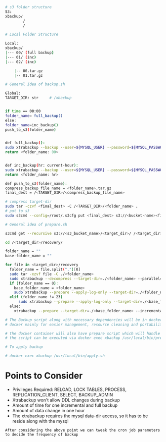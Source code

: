```bash
# s3 folder structure
S3:
xbackup/
        /
        /
```

```bash
# Local Folder Structure

Local:
xbackup/
|--- 00/ (full backup)
|--- 01/ (inc)
|--- 02/ (inc)

	|-- 00.tar.gz
	|-- 01.tar.gz
```

```bash
# General Idea of backup.sh

Global:
TARGET_DIR: str     # /xbackup


if time == 00:00
folder_name= full_backup()
else:
folder_name=inc_backup()
push_to_s3(folder_name)


def full_backup():
sudo xtrabackup --backup --user=${MYSQL_USER} --password=${MYSQL_PASSWORD} --target-dir=TARGET_DIR/00 --strict --compress --compress-threads=4
return <folder_name: 00>


def inc_backup(hr: current-hour):
sudo xtrabackup --backup --user=${MYSQL_USER} --password=${MYSQL_PASSWORD} --target-dir=TARGET_DIR/<hr> --strict --compress --compress-threads=4 --incremental-basedir=TARGET_DIR/<hr>
return <folder_name: hr>

def push_to_s3(folder_name):
compress_backup_file_name = <folder_name>.tar.gz
final_dest = /<TARGET_DIR>/<compress_backup_file_name>

# compress target-dir
sudo tar -czvf <final_dest> -C /<TARGET_DIR>/<folder_name> .
# put to s3
sudo s3cmd --config=/root/.s3cfg put <final_dest> s3://<bucket-name><final_dest> --encrypt
```

```bash
# General idea of prepare.sh

s3cmd get --recursive s3://<s3_bucket_name>/<target_dir>/ /<target_dir>/recovery

cd /<target_dir>/recovery/

folder_name = ""
base-folder_name = ""

for file in <target_dir>/recovery
  folder_name = file.split(".")[0]
  sudo tar -xzvf file -C ./<folder_name>
  sudo xtrabackup --decompress --target-dir=./<folder_name> --parallel=4 --remove-original
  if (folder_name == 0):
    base_folder_name = <folder_name>
    sudo xtrabackup --prepare --apply-log-only --target-dir=./<folder_name>
  elif (folder_name != 23)
      sudo xtrabackup --prepare --apply-log-only --target-dir=./<base_folder_name> --incremental-dir=./<folder_name>
  else:
    xtrabackup --prepare --target-dir=./<base_folder_name> --incremental-dir=./<folder_name>
```

```bash
# The Backup script along with necessary dependencies will be in docker container handled by docker Daemon
# docker mainly for easier management, resource cleaning and portability purpose

# the docker container will also have prepare script which will handle the downloading of compressed xbackup and preparing it
# the script can be executed via docker exec xbackup /usr/local/bin/prepare.sh
```

```bash
# To apply backup

# docker exec xbackup /usr/local/bin/apply.sh
```

# Points to Consider
* Privileges Required: RELOAD, LOCK TABLES, PROCESS, REPLICATION_CLIENT, SELECT, BACKUP_ADMIN
* Xtrabackup won't allow DDL changes during backup
* Amount of time for one incremental and full backup
* Amount of data change in one hour
* The xtrabackup requires the mysql data-dir access, so it has to be reside along with the mysql

`After considering the above point we can tweak the cron job parameters to decide the frequency of backup`

